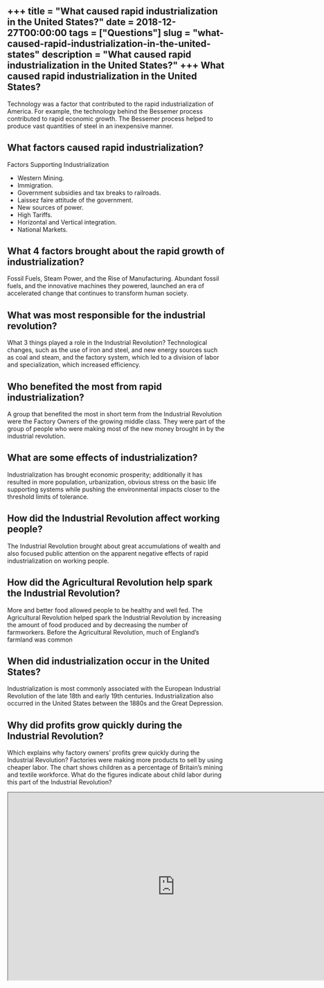+++
title = "What caused rapid industrialization in the United States?"
date = 2018-12-27T00:00:00
tags = ["Questions"]
slug = "what-caused-rapid-industrialization-in-the-united-states"
description = "What caused rapid industrialization in the United States?"
+++
What caused rapid industrialization in the United States?
---------------------------------------------------------

Technology was a factor that contributed to the rapid industrialization of America. For example, the technology behind the Bessemer process contributed to rapid economic growth. The Bessemer process helped to produce vast quantities of steel in an inexpensive manner.

What factors caused rapid industrialization?
--------------------------------------------

Factors Supporting Industrialization

- Western Mining.
- Immigration.
- Government subsidies and tax breaks to railroads.
- Laissez faire attitude of the government.
- New sources of power.
- High Tariffs.
- Horizontal and Vertical integration.
- National Markets.

What 4 factors brought about the rapid growth of industrialization?
-------------------------------------------------------------------

Fossil Fuels, Steam Power, and the Rise of Manufacturing. Abundant fossil fuels, and the innovative machines they powered, launched an era of accelerated change that continues to transform human society.

What was most responsible for the industrial revolution?
--------------------------------------------------------

What 3 things played a role in the Industrial Revolution? Technological changes, such as the use of iron and steel, and new energy sources such as coal and steam, and the factory system, which led to a division of labor and specialization, which increased efficiency.

Who benefited the most from rapid industrialization?
----------------------------------------------------

A group that benefited the most in short term from the Industrial Revolution were the Factory Owners of the growing middle class. They were part of the group of people who were making most of the new money brought in by the industrial revolution.

What are some effects of industrialization?
-------------------------------------------

Industrialization has brought economic prosperity; additionally it has resulted in more population, urbanization, obvious stress on the basic life supporting systems while pushing the environmental impacts closer to the threshold limits of tolerance.

How did the Industrial Revolution affect working people?
--------------------------------------------------------

The Industrial Revolution brought about great accumulations of wealth and also focused public attention on the apparent negative effects of rapid industrialization on working people.

How did the Agricultural Revolution help spark the Industrial Revolution?
-------------------------------------------------------------------------

More and better food allowed people to be healthy and well fed. The Agricultural Revolution helped spark the Industrial Revolution by increasing the amount of food produced and by decreasing the number of farmworkers. Before the Agricultural Revolution, much of England’s farmland was common

When did industrialization occur in the United States?
------------------------------------------------------

Industrialization is most commonly associated with the European Industrial Revolution of the late 18th and early 19th centuries. Industrialization also occurred in the United States between the 1880s and the Great Depression.

Why did profits grow quickly during the Industrial Revolution?
--------------------------------------------------------------

Which explains why factory owners’ profits grew quickly during the Industrial Revolution? Factories were making more products to sell by using cheaper labor. The chart shows children as a percentage of Britain’s mining and textile workforce. What do the figures indicate about child labor during this part of the Industrial Revolution?

<iframe allow="accelerometer; autoplay; clipboard-write; encrypted-media; gyroscope; picture-in-picture" allowfullscreen="" class="__youtube_prefs__  epyt-is-override  no-lazyload" data-no-lazy="1" data-origheight="433" data-origwidth="770" data-skipgform_ajax_framebjll="" height="433" id="_ytid_20628" loading="lazy" src="https://www.youtube.com/embed/RbBx9BDBJCM?enablejsapi=1&autoplay=0&cc_load_policy=0&cc_lang_pref=&iv_load_policy=1&loop=0&modestbranding=0&rel=1&fs=1&playsinline=0&autohide=2&theme=dark&color=red&controls=1&" title="YouTube player" width="770"></iframe>